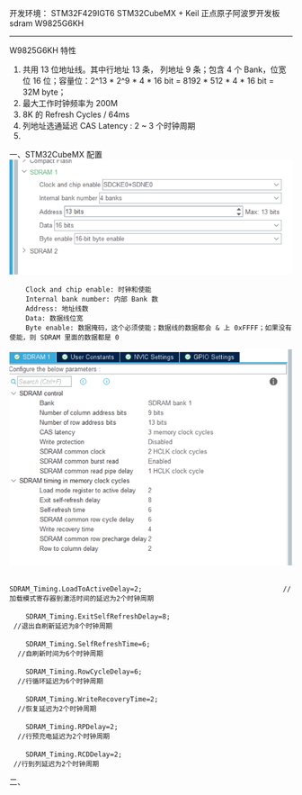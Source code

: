 开发环境：
STM32F429IGT6
STM32CubeMX + Keil
正点原子阿波罗开发板
sdram W9825G6KH

---

W9825G6KH 特性
1. 共用 13 位地址线。其中行地址 13 条， 列地址 9 条；包含 4 个 Bank，位宽位 16 位；容量位：2^13 * 2^9 * 4 * 16 bit  = 8192 * 512 * 4 * 16 bit = 32M byte；
2. 最大工作时钟频率为 200M
3. 8K 的 Refresh Cycles / 64ms
4. 列地址选通延迟 CAS Latency :  2 ~ 3 个时钟周期
5. 


一、STM32CubeMX 配置
![](img/Pasted%20image%2020230619115444.png)
~~~
	Clock and chip enable: 时钟和使能
	Internal bank number: 内部 Bank 数
	Address: 地址线数
	Data: 数据线位宽
	Byte enable: 数据掩码，这个必须使能；数据线的数据都会 & 上 0xFFFF；如果没有使能，则 SDRAM 里面的数据都是 0
~~~

![](img/Pasted%20image%2020230619114107.png)

~~~

SDRAM_Timing.LoadToActiveDelay=2;                                   //加载模式寄存器到激活时间的延迟为2个时钟周期

    SDRAM_Timing.ExitSelfRefreshDelay=8;                                //退出自刷新延迟为8个时钟周期

    SDRAM_Timing.SelfRefreshTime=6;                                     //自刷新时间为6个时钟周期                                

    SDRAM_Timing.RowCycleDelay=6;                                       //行循环延迟为6个时钟周期

    SDRAM_Timing.WriteRecoveryTime=2;                                   //恢复延迟为2个时钟周期

    SDRAM_Timing.RPDelay=2;                                             //行预充电延迟为2个时钟周期

    SDRAM_Timing.RCDDelay=2;                                            //行到列延迟为2个时钟周期

~~~

二、